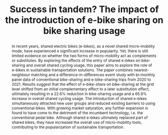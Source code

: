 ---
title: "Success in tandem? The impact of the introduction of e-bike sharing on bike sharing usage"

authors:
  - name: "Qiumeng Li"
    isPI: true
  - name: "Davide Luca"
  - name: "Franz Fuerst"
  - name: "Zhiwu Wei"

journal: "Research in Transportation Economics"
year: 2024
publishedDate: 2024-10-01
volume: "107"
pages: "101476"
doi: "10.1016/j.retrec.2024.101476"

abstract: In recent years, shared electric bikes (e-bikes), as a novel shared micro-mobility mode, have experienced a significant increase in popularity. Yet, there is still limited evidence on whether the two forms of micro-mobility act as complements or substitutes. By exploring the effects of the entry of shared e-bikes on bike-sharing and overall shared cycling usage, this paper aims to explore the role of e-bikes in sustainable transportation solutions. The paper combines nearest-neighbour matching and a difference-in-differences event study with bi-monthly panel data of conventional bike-sharing and e-bike-sharing trips from 2020 to 2021. Results suggest that the effect of e-bike-share on bike-sharing at the grid level shifted from an initial complementary effect to a later substitution effect, ultimately resulting in a 22.6% reduction in bike-sharing usage and a 65.9% increase in overall shared cycling usage. The introduction of shared e-bikes simultaneously attracted new user groups and reduced existing barriers to using conventional bikes. With growing market saturation, any further expansion is found to have come to the detriment of the incumbent technology, i.e. the conventional pedal bike. Although shared e-bikes ultimately replaced part of shared bikes, they have increased the overall use of micro-mobility tools, contributing to the popularization of sustainable transportation.


keywords: ["Micro-mobility", "Shared e-bikes", "Complementary and substitution", "Behavioral ChangeCausal inferenceUrban tranportation"]

type: "journal"
---